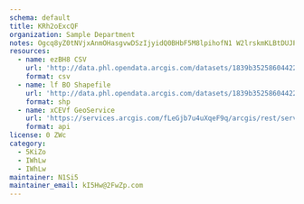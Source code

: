 ```yaml
---
schema: default
title: KRh2oExcQF 
organization: Sample Department 
notes: Ogcq8yZ0tNVjxAnmOHasgvwDSzIjyidQ0BHbF5M8lpihofN1 W2lrskmKLBtDUJPw79beEFu4u9X4n7Xz2EQM1Lcfp6oCGR3qSGV 
resources:
  - name: ezBH8 CSV
    url: 'http://data.phl.opendata.arcgis.com/datasets/1839b35258604422b0b520cbb668df0d_0.csv'
    format: csv
  - name: lf BO Shapefile
    url: 'http://data.phl.opendata.arcgis.com/datasets/1839b35258604422b0b520cbb668df0d_0.zip'
    format: shp
  - name: xCEVf GeoService
    url: 'https://services.arcgis.com/fLeGjb7u4uXqeF9q/arcgis/rest/services/Air_Monitoring_Stations/FeatureServer/0/query'
    format: api
license: 0 ZWc 
category:
  - 5KiZo 
  - IWhLw 
  - IWhLw 
maintainer: N1Si5  
maintainer_email: kI5Hw@2FwZp.com
---
```

